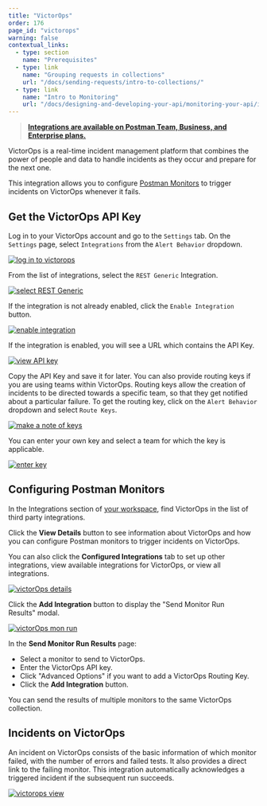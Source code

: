 ```yaml
---
title: "VictorOps"
order: 176
page_id: "victorops"
warning: false
contextual_links:
  - type: section
    name: "Prerequisites"
  - type: link
    name: "Grouping requests in collections"
    url: "/docs/sending-requests/intro-to-collections/"
  - type: link
    name: "Intro to Monitoring"
    url: "/docs/designing-and-developing-your-api/monitoring-your-api/intro-monitors/"
---
```


> __[Integrations are available on Postman Team, Business, and Enterprise plans.](https://www.getpostman.com/pricing)__

VictorOps is a real-time incident management platform that combines the power of people and data to handle incidents as they occur and prepare for the next one.

This integration allows you to configure [Postman Monitors](/docs/designing-and-developing-your-api/monitoring-your-api/intro-monitors/) to trigger incidents on VictorOps whenever it fails.

## Get the VictorOps API Key

Log in to your VictorOps account and go to the `Settings` tab. On the `Settings` page, select `Integrations` from the `Alert Behavior` dropdown.

[![log in to victorops](https://assets.postman.com/postman-docs/58842896.png)](https://assets.postman.com/postman-docs/58842896.png)

From the list of integrations, select the `REST Generic` Integration.

[![select REST Generic](https://assets.postman.com/postman-docs/58843113.png)](https://assets.postman.com/postman-docs/58843113.png)

If the integration is not already enabled, click the `Enable Integration` button.

[![enable integration](https://assets.postman.com/postman-docs/58843154.png)](https://assets.postman.com/postman-docs/58843154.png)

If the integration is enabled, you will see a URL which contains the API Key.

[![view API key](https://assets.postman.com/postman-docs/58843264.png)](https://assets.postman.com/postman-docs/58843264.png)

Copy the API Key and save it for later. You can also provide routing keys if you are using teams within VictorOps. Routing keys allow the creation of incidents to be directed towards a specific team, so that they get notified about a particular failure. To get the routing key, click on the `Alert Behavior` dropdown and select `Route Keys`.

[![make a note of keys](https://assets.postman.com/postman-docs/58842580.png)](https://assets.postman.com/postman-docs/58842580.png)

You can enter your own key and select a team for which the key is applicable.

[![enter key](https://assets.postman.com/postman-docs/58842547.png)](https://assets.postman.com/postman-docs/58842547.png)

## Configuring Postman Monitors

In the Integrations section of [your workspace](https://go.postman.co/workspaces), find VictorOps in the list of third party integrations.

Click the **View Details** button to see information about VictorOps and how you can configure Postman monitors to trigger incidents on VictorOps.

You can also click the **Configured Integrations** tab to set up other integrations, view available integrations for VictorOps, or view all integrations.

[![victorOps details](https://assets.postman.com/postman-docs/WS-victorOps-details-page.png)](https://assets.postman.com/postman-docs/WS-victorOps-details-page.png)

Click the **Add Integration** button to display the "Send Monitor Run Results" modal.

[![victorOps mon run](https://assets.postman.com/postman-docs/WS-victorOps-mon-run.png)](https://assets.postman.com/postman-docs/WS-victorOps-mon-run.png)

In the **Send Monitor Run Results** page:

* Select a monitor to send to VictorOps.
* Enter the VictorOps API key.
* Click "Advanced Options" if you want to add a VictorOps Routing Key.
* Click the **Add Integration** button.

You can send the results of multiple monitors to the same VictorOps collection.

## Incidents on VictorOps

An incident on VictorOps consists of the basic information of which monitor failed, with the number of errors and failed tests. It also provides a direct link to the failing monitor. This integration automatically acknowledges a triggered incident if the subsequent run succeeds.

[![victorops view](https://assets.postman.com/postman-docs/58843343.png)](https://assets.postman.com/postman-docs/58843343.png)
